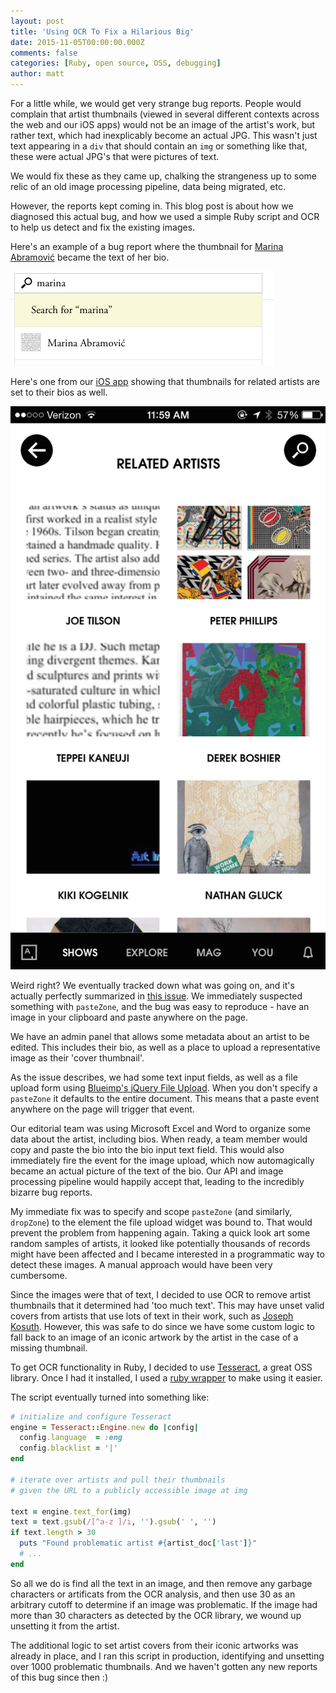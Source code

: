 ```yaml
---
layout: post
title: 'Using OCR To Fix a Hilarious Big'
date: 2015-11-05T00:00:00.000Z
comments: false
categories: [Ruby, open source, OSS, debugging]
author: matt
---
```


For a little while, we would get very strange bug reports. People would complain that artist thumbnails (viewed in several different contexts across the web and our iOS apps) would not be an image of the artist's work, but rather text, which had inexplicably become an actual JPG. This wasn't just text appearing in a `div` that should contain an `img` or something like that, these were actual JPG's that were pictures of text.

We would fix these as they came up, chalking the strangeness up to some relic of an old image processing pipeline, data being migrated, etc.

However, the reports kept coming in. This blog post is about how we diagnosed this actual bug, and how we used a simple Ruby script and OCR to help us detect and fix the existing images.

<!-- more -->

Here's an example of a bug report where the thumbnail for [Marina Abramović](https://www.artsy.net/artist/marina-abramovic-1) became the text of her bio.

![Bad Search](/images/2015-11-12-hilarious-bug/search.png)

Here's one from our [iOS app](https://github.com/artsy/eigen) showing that thumbnails for related artists are set to their bios as well.

![Bad Related Artists](/images/2015-11-12-hilarious-bug/eigen.png)

Weird right? We eventually tracked down what was going on, and it's actually perfectly summarized in [this issue](https://github.com/blueimp/jQuery-File-Upload/pull/3356). We immediately suspected something with `pasteZone`, and the bug was easy to reproduce - have an image in your clipboard and paste anywhere on the page.

We have an admin panel that allows some metadata about an artist to be edited. This includes their bio, as well as a place to upload a representative image as their 'cover thumbnail'.

As the issue describes, we had some text input fields, as well as a file upload form using [Blueimp's jQuery File Upload](https://github.com/blueimp/jQuery-File-Upload). When you don't specify a `pasteZone` it defaults to the entire document. This means that a paste event anywhere on the page will trigger that event.

Our editorial team was using Microsoft Excel and Word to organize some data about the artist, including bios. When ready, a team member would copy and paste the bio into the bio input text field. This would also immediately fire the event for the image upload, which now automagically became an actual picture of the text of the bio. Our API and image processing pipeline would happily accept that, leading to the incredibly bizarre bug reports.

My immediate fix was to specify and scope `pasteZone` (and similarly, `dropZone`) to the element the file upload widget was bound to. That would prevent the problem from happening again. Taking a quick look art some random samples of artists, it looked like potentially thousands of records might have been affected and I became interested in a programmatic way to detect these images. A manual approach would have been very cumbersome.

Since the images were that of text, I decided to use OCR to remove artist thumbnails that it determined had 'too much text'. This may have unset valid covers from artists that use lots of text in their work, such as [Joseph Kosuth](https://www.artsy.net/artist/joseph-kosuth). However, this was safe to do since we have some custom logic to fall back to an image of an iconic artwork by the artist in the case of a missing thumbnail.

To get OCR functionality in Ruby, I decided to use [Tesseract](https://github.com/tesseract-ocr/tesseract), a great OSS library. Once I had it installed, I used a [ruby wrapper](https://github.com/meh/ruby-tesseract-ocr) to make using it easier.

The script eventually turned into something like:

``` ruby
# initialize and configure Tesseract
engine = Tesseract::Engine.new do |config|
  config.language  = :eng
  config.blacklist = '|'
end

# iterate over artists and pull their thumbnails
# given the URL to a publicly accessible image at img

text = engine.text_for(img)
text = text.gsub(/[^a-z ]/i, '').gsub(' ', '')
if text.length > 30
  puts "Found problematic artist #{artist_doc['last']}"
  # ...
end
```

So all we do is find all the text in an image, and then remove any garbage characters or artificats from the OCR analysis, and then use 30 as an arbitrary cutoff to determine if an image was problematic. If the image had more than 30 characters as detected by the OCR library, we wound up unsetting it from the artist.

The additional logic to set artist covers from their iconic artworks was already in place, and I ran this script in production, identifying and unsetting over 1000 problematic thumbnails. And we haven't gotten any new reports of this bug since then :)